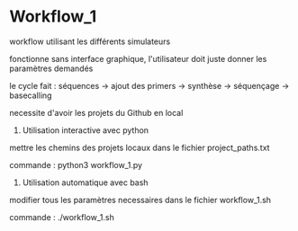 # Workflow_1

workflow utilisant les différents simulateurs

fonctionne sans interface graphique, l'utilisateur doit juste donner les paramètres demandés

le cycle fait : séquences -> ajout des primers -> synthèse -> séquençage -> basecalling

necessite d'avoir les projets du Github en local

1) Utilisation interactive avec python

mettre les chemins des projets locaux dans le fichier project_paths.txt

commande : python3 workflow_1.py

1) Utilisation automatique avec bash

modifier tous les paramètres necessaires dans le fichier workflow_1.sh

commande : ./workflow_1.sh
